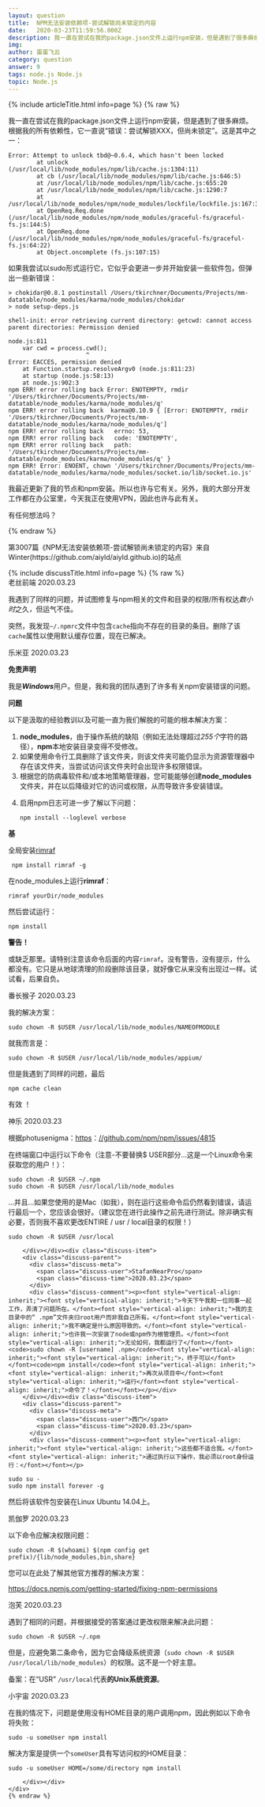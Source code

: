 ```yaml
---
layout: question
title:  NPM无法安装依赖项-尝试解锁尚未锁定的内容
date:   2020-03-23T11:59:56.000Z
description: 我一直在尝试在我的package.json文件上运行npm安装，但是遇到了很多麻烦。根据我的所有依赖性，它一直说“错误：尝试解锁XXX，但尚未锁定”。这是...
img: 
author: 蛋蛋飞云
category: question
answer: 9
tags: node.js Node.js
topic: Node.js
---
```

<div class="article-root">
  <div class="article">
    {% include articleTitle.html info=page %}
    {% raw %}
    <div class="article-content"><p><font style="vertical-align: inherit;"><font style="vertical-align: inherit;">我一直在尝试在我的package.json文件上运行npm安装，但是遇到了很多麻烦。</font><font style="vertical-align: inherit;">根据我的所有依赖性，它一直说“错误：尝试解锁XXX，但尚未锁定”。</font><font style="vertical-align: inherit;">这是其中之一：</font></font></p>

<pre><code>Error: Attempt to unlock tbd@~0.6.4, which hasn't been locked<font></font>
        at unlock (/usr/local/lib/node_modules/npm/lib/cache.js:1304:11)<font></font>
        at cb (/usr/local/lib/node_modules/npm/lib/cache.js:646:5)<font></font>
        at /usr/local/lib/node_modules/npm/lib/cache.js:655:20<font></font>
        at /usr/local/lib/node_modules/npm/lib/cache.js:1290:7<font></font>
        at /usr/local/lib/node_modules/npm/node_modules/lockfile/lockfile.js:167:38<font></font>
        at OpenReq.Req.done (/usr/local/lib/node_modules/npm/node_modules/graceful-fs/graceful-fs.js:144:5)<font></font>
        at OpenReq.done (/usr/local/lib/node_modules/npm/node_modules/graceful-fs/graceful-fs.js:64:22)<font></font>
        at Object.oncomplete (fs.js:107:15)<font></font>
</code></pre>

<p><font style="vertical-align: inherit;"><font style="vertical-align: inherit;">如果我尝试以sudo形式运行它，它似乎会更进一步并开始安装一些软件包，但弹出一些新错误：</font></font></p>

<pre><code>&gt; chokidar@0.8.1 postinstall /Users/tkirchner/Documents/Projects/mm-datatable/node_modules/karma/node_modules/chokidar<font></font>
&gt; node setup-deps.js<font></font>
<font></font>
shell-init: error retrieving current directory: getcwd: cannot access parent directories: Permission denied<font></font>
<font></font>
node.js:811<font></font>
    var cwd = process.cwd();<font></font>
                      ^<font></font>
Error: EACCES, permission denied<font></font>
    at Function.startup.resolveArgv0 (node.js:811:23)<font></font>
    at startup (node.js:58:13)<font></font>
    at node.js:902:3<font></font>
npm ERR! error rolling back Error: ENOTEMPTY, rmdir '/Users/tkirchner/Documents/Projects/mm-datatable/node_modules/karma/node_modules/q'<font></font>
npm ERR! error rolling back  karma@0.10.9 { [Error: ENOTEMPTY, rmdir '/Users/tkirchner/Documents/Projects/mm-datatable/node_modules/karma/node_modules/q']<font></font>
npm ERR! error rolling back   errno: 53,<font></font>
npm ERR! error rolling back   code: 'ENOTEMPTY',<font></font>
npm ERR! error rolling back   path: '/Users/tkirchner/Documents/Projects/mm-datatable/node_modules/karma/node_modules/q' }<font></font>
npm ERR! Error: ENOENT, chown '/Users/tkirchner/Documents/Projects/mm-datatable/node_modules/karma/node_modules/socket.io/lib/socket.io.js'<font></font>
</code></pre>

<p><font style="vertical-align: inherit;"><font style="vertical-align: inherit;">我最近更新了我的节点和npm安装。</font><font style="vertical-align: inherit;">所以也许与它有关。</font><font style="vertical-align: inherit;">另外，我的大部分开发工作都在办公室里，今天我正在使用VPN，因此也许与此有关。</font></font></p>

<p><font style="vertical-align: inherit;"><font style="vertical-align: inherit;">有任何想法吗？</font></font></p></div>
    {% endraw %}
  </div>
  <p class="winter_mark">第3007篇《NPM无法安装依赖项-尝试解锁尚未锁定的内容》来自Winter(https://github.com/aiyld/aiyld.github.io)的站点</p>
  <div class="discuss-wrapper">
    {% include discussTitle.html info=page %}
    {% raw %}
    <div class="discuss-list">
    <div class="discuss-item">
        <div class="discuss-parent">
          <div class="discuss-meta">
            <span class="discuss-user">老丝前端</span>
            <span class="discuss-time">2020.03.23</span>
          </div>
          <div class="discuss-comment"><p><font style="vertical-align: inherit;"><font style="vertical-align: inherit;">我遇到了同样的问题，并试图修复与npm相关的文件和目录的权限/所有权达</font></font><em><font style="vertical-align: inherit;"><font style="vertical-align: inherit;">数小时</font></font></em><font style="vertical-align: inherit;"><font style="vertical-align: inherit;">之久</font><em><font style="vertical-align: inherit;">，</font></em><font style="vertical-align: inherit;">但运气不佳。</font></font></p>

<p><font style="vertical-align: inherit;"><font style="vertical-align: inherit;">突然，我发现</font></font><code>~/.npmrc</code><font style="vertical-align: inherit;"><font style="vertical-align: inherit;">文件中包含</font></font><code>cache</code><font style="vertical-align: inherit;"><font style="vertical-align: inherit;">指向不存在的目录的条目。</font><font style="vertical-align: inherit;">删除了该</font></font><code>cache</code><font style="vertical-align: inherit;"><font style="vertical-align: inherit;">属性以使用默认缓存位置，现在已解决。</font></font></p></div>
        </div></div><div class="discuss-item">
        <div class="discuss-parent">
          <div class="discuss-meta">
            <span class="discuss-user">乐米亚</span>
            <span class="discuss-time">2020.03.23</span>
          </div>
          <div class="discuss-comment"><p><strong><font style="vertical-align: inherit;"><font style="vertical-align: inherit;">免责声明</font></font></strong></p>

<p><font style="vertical-align: inherit;"><font style="vertical-align: inherit;">我是</font></font><strong><em><font style="vertical-align: inherit;"><font style="vertical-align: inherit;">Windows</font></font></em></strong><font style="vertical-align: inherit;"><font style="vertical-align: inherit;">用户。</font><font style="vertical-align: inherit;">但是，我和我的团队遇到了许多有关npm安装错误的问题。</font></font></p>

<p><strong><font style="vertical-align: inherit;"><font style="vertical-align: inherit;">问题</font></font></strong> </p>

<p><font style="vertical-align: inherit;"><font style="vertical-align: inherit;">以下是汲取的经验教训以及可能一直为我们解脱的可能的根本解决方案：</font></font></p>

<ol>
<li><strong><font style="vertical-align: inherit;"><font style="vertical-align: inherit;">node_modules</font></font></strong><font style="vertical-align: inherit;"><font style="vertical-align: inherit;">，由于</font><font style="vertical-align: inherit;">操作系统的缺陷（例如无法处理超过</font><em><font style="vertical-align: inherit;">255个</font></em><font style="vertical-align: inherit;">字符的</font><font style="vertical-align: inherit;">路径）</font><font style="vertical-align: inherit;">，</font></font><strong><font style="vertical-align: inherit;"><font style="vertical-align: inherit;">npm</font></font></strong><font style="vertical-align: inherit;"><font style="vertical-align: inherit;">本地安装目录变得不受修改</font><font style="vertical-align: inherit;">。</font></font><em><font style="vertical-align: inherit;"></font></em><font style="vertical-align: inherit;"></font></li>
<li><font style="vertical-align: inherit;"><font style="vertical-align: inherit;">如果使用命令行工具删除了该文件夹，则该文件夹可能仍显示为资源管理器中存在该文件夹，当尝试访问该文件夹时会出现许多权限错误。</font></font></li>
<li><font style="vertical-align: inherit;"><font style="vertical-align: inherit;">根据您的防病毒软件和/或本地策略管理器，您可能能够创建</font></font><strong><font style="vertical-align: inherit;"><font style="vertical-align: inherit;">node_modules</font></font></strong><font style="vertical-align: inherit;"><font style="vertical-align: inherit;">文件夹，并在以后降级对它的访问或权限，从而导致许多安装错误。</font></font></li>
<li><p><font style="vertical-align: inherit;"><font style="vertical-align: inherit;">启用npm日志可进一步了解以下问题：</font></font></p>

<p><code>npm install --loglevel verbose</code></p></li>
</ol>

<p><strong><font style="vertical-align: inherit;"><font style="vertical-align: inherit;">基</font></font></strong></p>

<p><font style="vertical-align: inherit;"><font style="vertical-align: inherit;">全局</font><font style="vertical-align: inherit;">安装</font></font><a href="https://www.npmjs.com/package/rimraf" rel="nofollow noreferrer"><font style="vertical-align: inherit;"><font style="vertical-align: inherit;">rimraf</font></font></a><font style="vertical-align: inherit;"></font></p>

<pre><code> npm install rimraf -g
</code></pre>

<p><font style="vertical-align: inherit;"><font style="vertical-align: inherit;">在node_modules上运行</font></font><strong><font style="vertical-align: inherit;"><font style="vertical-align: inherit;">rimraf</font></font></strong><font style="vertical-align: inherit;"><font style="vertical-align: inherit;">：</font></font></p>

<pre><code>rimraf yourDir/node_modules
</code></pre>

<p><font style="vertical-align: inherit;"><font style="vertical-align: inherit;">然后尝试运行：</font></font></p>

<pre><code>npm install
</code></pre>

<p><strong><font style="vertical-align: inherit;"><font style="vertical-align: inherit;">警告！</font></font></strong></p>

<p><font style="vertical-align: inherit;"><font style="vertical-align: inherit;">或缺乏那里。</font><font style="vertical-align: inherit;">请特别注意该命令后面的内容</font></font><code>rimraf</code><font style="vertical-align: inherit;"><font style="vertical-align: inherit;">。</font><font style="vertical-align: inherit;">没有警告，没有提示，什么都没有。</font><font style="vertical-align: inherit;">它只是从地球清理的阶段删除该目录，就好像它从来没有出现过一样。</font><font style="vertical-align: inherit;">试试看，后果自负。</font></font></p></div>
        </div></div><div class="discuss-item">
        <div class="discuss-parent">
          <div class="discuss-meta">
            <span class="discuss-user">番长猴子</span>
            <span class="discuss-time">2020.03.23</span>
          </div>
          <div class="discuss-comment"><p><font style="vertical-align: inherit;"><font style="vertical-align: inherit;">我的解决方案： </font></font></p>

<pre><code>sudo chown -R $USER /usr/local/lib/node_modules/NAMEOFMODULE
</code></pre>

<p><font style="vertical-align: inherit;"><font style="vertical-align: inherit;">就我而言是：</font></font></p>

<pre><code>sudo chown -R $USER /usr/local/lib/node_modules/appium/
</code></pre>

<p><font style="vertical-align: inherit;"><font style="vertical-align: inherit;">但是我遇到了同样的问题，最后 </font></font></p>

<pre><code>npm cache clean
</code></pre>

<p><font style="vertical-align: inherit;"><font style="vertical-align: inherit;">有效 ！</font></font></p></div>
        </div></div><div class="discuss-item">
        <div class="discuss-parent">
          <div class="discuss-meta">
            <span class="discuss-user">神乐</span>
            <span class="discuss-time">2020.03.23</span>
          </div>
          <div class="discuss-comment"><p><font style="vertical-align: inherit;"><font style="vertical-align: inherit;">根据photusenigma：</font><a href="https://github.com/npm/npm/issues/4815"><font style="vertical-align: inherit;">https</font></a><font style="vertical-align: inherit;">：</font></font><a href="https://github.com/npm/npm/issues/4815"><font style="vertical-align: inherit;"><font style="vertical-align: inherit;">//github.com/npm/npm/issues/4815</font></font></a></p>

<p><font style="vertical-align: inherit;"><font style="vertical-align: inherit;">在终端窗口中运行以下命令（注意-不要替换$ USER部分...这是一个Linux命令来获取您的用户！）：</font></font></p>

<pre><code>sudo chown -R $USER ~/.npm<font></font>
sudo chown -R $USER /usr/local/lib/node_modules<font></font>
</code></pre>

<p><font style="vertical-align: inherit;"><font style="vertical-align: inherit;">...并且...如果您使用的是Mac（如我），则在运行这些命令后仍然看到错误，请运行最后一个，您应该会很好。</font><font style="vertical-align: inherit;">（建议您在进行此操作之前先进行测试。除非确实有必要，否则我不喜欢更改ENTIRE / usr / local目录的权限！）</font></font></p>

<pre><code>sudo chown -R $USER /usr/local
</code></pre></div>
        </div></div><div class="discuss-item">
        <div class="discuss-parent">
          <div class="discuss-meta">
            <span class="discuss-user">StafanNearPro</span>
            <span class="discuss-time">2020.03.23</span>
          </div>
          <div class="discuss-comment"><p><font style="vertical-align: inherit;"><font style="vertical-align: inherit;">今天下午我和一位同事一起工作，弄清了问题所在。</font><font style="vertical-align: inherit;">我的主目录中的“ .npm”文件夹归root用户而非我自己所有。</font><font style="vertical-align: inherit;">我不确定是什么原因导致的。</font><font style="vertical-align: inherit;">也许我一次安装了node或npm作为根管理员。</font><font style="vertical-align: inherit;">无论如何，我都运行了</font></font><code>sudo chown -R [username] .npm</code><font style="vertical-align: inherit;"><font style="vertical-align: inherit;">，终于可以</font></font><code>npm install</code><font style="vertical-align: inherit;"><font style="vertical-align: inherit;">再次从项目中</font><font style="vertical-align: inherit;">运行</font><font style="vertical-align: inherit;">命令了！</font></font></p></div>
        </div></div><div class="discuss-item">
        <div class="discuss-parent">
          <div class="discuss-meta">
            <span class="discuss-user">西门</span>
            <span class="discuss-time">2020.03.23</span>
          </div>
          <div class="discuss-comment"><p><font style="vertical-align: inherit;"><font style="vertical-align: inherit;">这些都不适合我。</font><font style="vertical-align: inherit;">通过执行以下操作，我必须以root身份运行：</font></font></p>

<pre><code>sudo su -<font></font>
sudo npm install forever -g<font></font>
</code></pre>

<p><font style="vertical-align: inherit;"><font style="vertical-align: inherit;">然后将该软件包安装在Linux Ubuntu 14.04上。</font></font></p></div>
        </div></div><div class="discuss-item">
        <div class="discuss-parent">
          <div class="discuss-meta">
            <span class="discuss-user">凯伽罗</span>
            <span class="discuss-time">2020.03.23</span>
          </div>
          <div class="discuss-comment"><p><font style="vertical-align: inherit;"><font style="vertical-align: inherit;">以下命令应解决权限问题：</font></font></p>

<pre><code>sudo chown -R $(whoami) $(npm config get prefix)/{lib/node_modules,bin,share}
</code></pre>

<p><font style="vertical-align: inherit;"><font style="vertical-align: inherit;">您可以在此处了解其他官方推荐的解决方案： </font></font></p>

<p><a href="https://docs.npmjs.com/getting-started/fixing-npm-permissions" rel="nofollow"><font style="vertical-align: inherit;"><font style="vertical-align: inherit;">https://docs.npmjs.com/getting-started/fixing-npm-permissions</font></font></a></p></div>
        </div></div><div class="discuss-item">
        <div class="discuss-parent">
          <div class="discuss-meta">
            <span class="discuss-user">泡芙</span>
            <span class="discuss-time">2020.03.23</span>
          </div>
          <div class="discuss-comment"><p><font style="vertical-align: inherit;"><font style="vertical-align: inherit;">遇到了相同的问题，并根据接受的答案通过更改权限来解决此问题：</font></font></p>

<pre><code>sudo chown -R $USER ~/.npm
</code></pre>

<p><font style="vertical-align: inherit;"><font style="vertical-align: inherit;">但是，应避免第二条命令，因为它会降级系统资源（</font></font><code>sudo chown -R $USER /usr/local/lib/node_modules</code><font style="vertical-align: inherit;"><font style="vertical-align: inherit;">）</font><font style="vertical-align: inherit;">的权限</font><font style="vertical-align: inherit;">。</font><font style="vertical-align: inherit;">这不是一个好主意。</font></font></p>

<p><font style="vertical-align: inherit;"><font style="vertical-align: inherit;">备案：在“USR” </font></font><code>/usr/local</code><font style="vertical-align: inherit;"><font style="vertical-align: inherit;">代表</font></font><strong><font style="vertical-align: inherit;"><font style="vertical-align: inherit;">的Unix系统资源</font></font></strong><font style="vertical-align: inherit;"><font style="vertical-align: inherit;">。</font></font></p></div>
        </div></div><div class="discuss-item">
        <div class="discuss-parent">
          <div class="discuss-meta">
            <span class="discuss-user">小宇宙</span>
            <span class="discuss-time">2020.03.23</span>
          </div>
          <div class="discuss-comment"><p><font style="vertical-align: inherit;"><font style="vertical-align: inherit;">在我的情况下，问题是使用没有HOME目录的用户调用npm，因此例如以下命令将失败：</font></font></p>

<pre><code>sudo -u someUser npm install
</code></pre>

<p><font style="vertical-align: inherit;"><font style="vertical-align: inherit;">解决方案是提供一个</font></font><code>someUser</code><font style="vertical-align: inherit;"><font style="vertical-align: inherit;">具有写访问权</font><font style="vertical-align: inherit;">的HOME目录</font><font style="vertical-align: inherit;">：</font></font></p>

<pre><code>sudo -u someUser HOME=/some/directory npm install
</code></pre></div>
        </div></div>
    </div>
    {% endraw %}
  </div>
<div>
